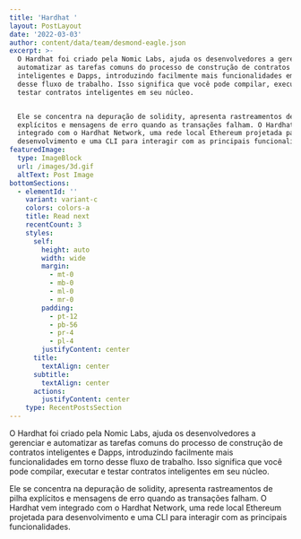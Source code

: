 ```yaml
---
title: 'Hardhat '
layout: PostLayout
date: '2022-03-03'
author: content/data/team/desmond-eagle.json
excerpt: >-
  O Hardhat foi criado pela Nomic Labs, ajuda os desenvolvedores a gerenciar e
  automatizar as tarefas comuns do processo de construção de contratos
  inteligentes e Dapps, introduzindo facilmente mais funcionalidades em torno
  desse fluxo de trabalho. Isso significa que você pode compilar, executar e
  testar contratos inteligentes em seu núcleo.


  Ele se concentra na depuração de solidity, apresenta rastreamentos de pilha
  explícitos e mensagens de erro quando as transações falham. O Hardhat vem
  integrado com o Hardhat Network, uma rede local Ethereum projetada para
  desenvolvimento e uma CLI para interagir com as principais funcionalidades.
featuredImage:
  type: ImageBlock
  url: /images/3d.gif
  altText: Post Image
bottomSections:
  - elementId: ''
    variant: variant-c
    colors: colors-a
    title: Read next
    recentCount: 3
    styles:
      self:
        height: auto
        width: wide
        margin:
          - mt-0
          - mb-0
          - ml-0
          - mr-0
        padding:
          - pt-12
          - pb-56
          - pr-4
          - pl-4
        justifyContent: center
      title:
        textAlign: center
      subtitle:
        textAlign: center
      actions:
        justifyContent: center
    type: RecentPostsSection
---
```

O Hardhat foi criado pela Nomic Labs, ajuda os desenvolvedores a gerenciar e automatizar as tarefas comuns do processo de construção de contratos inteligentes e Dapps, introduzindo facilmente mais funcionalidades em torno desse fluxo de trabalho. Isso significa que você pode compilar, executar e testar contratos inteligentes em seu núcleo.

Ele se concentra na depuração de solidity, apresenta rastreamentos de pilha explícitos e mensagens de erro quando as transações falham. O Hardhat vem integrado com o Hardhat Network, uma rede local Ethereum projetada para desenvolvimento e uma CLI para interagir com as principais funcionalidades.
